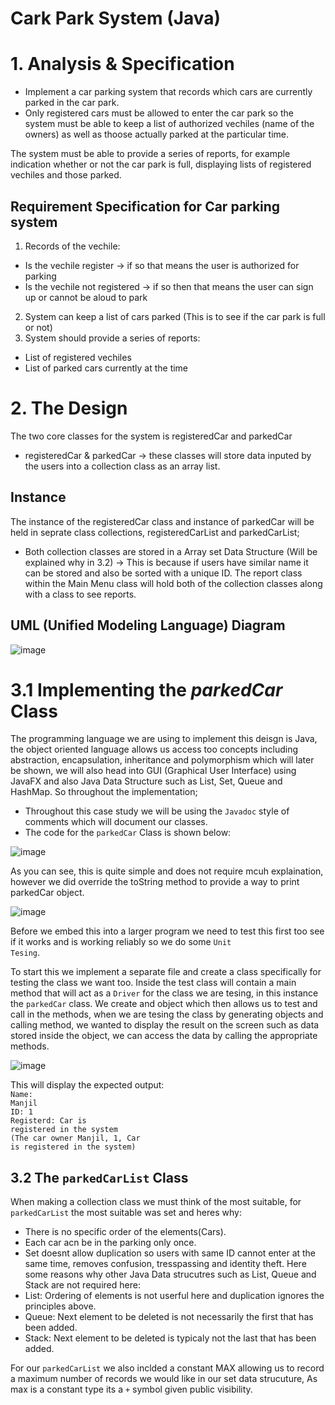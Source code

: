 # Cark Park System (Java)
 
# 1. Analysis & Specification
- Implement a car parking system that records which cars are currently parked in the car park. 
- Only registered cars must be allowed to enter the car park so the system must be able to keep a list of authorized vechiles (name of the owners) as well as thoose actually parked at the particular time.

The system must be able to provide a series of reports, for example indication whether or not the car park is full, displaying lists of registered vechiles and those parked.

## Requirement Specification for Car parking system
1. Records of the vechile:
  - Is the vechile register -> if so that means the user is authorized for parking
  - Is the vechile not registered -> if so then that means the user can sign up or cannot be aloud to park
2. System can keep a list of cars parked (This is to see if the car park is full or not)
3. System should provide a series of reports:
  - List of registered vechiles
  - List of parked cars currently at the time

# 2. The Design

The two core classes for the system is registeredCar and parkedCar
  - registeredCar & parkedCar -> these classes will store data inputed by the users into a collection class as an array list.

## Instance 

The instance of the registeredCar class and instance of parkedCar will be held in seprate class collections, registeredCarList and parkedCarList;
  - Both collection classes are stored in a Array set Data Structure (Will be explained why in 3.2) -> This is because if users have similar name it can be stored and also be sorted with a unique ID.
The report class within the Main Menu class will hold both of the collection classes along with a class to see reports.

## UML (Unified Modeling Language) Diagram
![image](https://user-images.githubusercontent.com/77361838/157608715-84a8d5ab-2dbb-4967-ab97-aded34a515f3.png)

# 3.1 Implementing the <i>parkedCar</i> Class

The programming language we are using to implement this deisgn is Java, the object oriented language allows us access too concepts including abstraction, encapsulation, inheritance and polymorphism which will later be shown, we will also head into GUI (Graphical User Interface) using JavaFX and also Java Data Structure such as List, Set, Queue and HashMap.
So throughout the implementation;
  - Throughout this case study we will be using the <code>Javadoc</code> style of comments which will document our classes.
  - The code for the <code>parkedCar</code> Class is shown below:
 
 ![image](https://user-images.githubusercontent.com/77361838/157614216-c56b593d-7d64-498e-b2e6-376a1ec697eb.png)
 
 As you can see, this is quite simple and does not require mcuh explaination, however we did override the toString method to provide a way to print parkedCar object.
 
 ![image](https://user-images.githubusercontent.com/77361838/157614445-f8d5dbb5-8026-41f3-8ff2-44a6d28e568e.png)

Before we embed this into a larger program we need to test this first too see if it works and is working reliably so we do some <code>Unit Tesing</code>.

To start this we implement a separate file and create a class specifically for testing the class we want too. Inside the test class will contain a main method that will act as a <code>Driver</code> for the class we are tesing, in this instance the <code>parkedCar</code> class.
We create and object which then allows us to test and call in the methods, when we are tesing the class by generating objects and calling method, we wanted to display the result on the screen such as data stored inside the object, we can access the data by calling the appropriate methods.

![image](https://user-images.githubusercontent.com/77361838/157619513-7330e33f-ed12-470d-b5ef-290525b37eef.png)

This will display the expected output:<br>
<code>Name: Manjil</code><br>
<code>ID: 1</code><br>
<code>Registerd: Car is registered in the system</code><br>
<code>(The car owner Manjil, 1, Car is registered in the system)</code><br>

## 3.2 The <code>parkedCarList</code> Class

When making a collection class we must think of the most suitable, for <code>parkedCarList</code> the most suitable was set and heres why:

  - There is no specific order of the elements(Cars).
  - Each car acn be in the parking only once.
  - Set doesnt allow duplication so users with same ID cannot enter at the same time, removes confusion, tresspassing and identity theft.
Here some reasons why other Java Data strucutres such as List, Queue and Stack are not required here:
  - List: Ordering of elements is not userful here and duplication ignores the principles above.
  - Queue: Next element to be deleted is not necessarily the first that has been added.
  - Stack: Next element to be deleted is typicaly not the last that has been added.

For our <code>parkedCarList</code> we also inclded a constant MAX allowing us to record a maximum number of records we would like in our set data strucuture, As max is a constant type its a <code>+</code> symbol given public visibility. 





